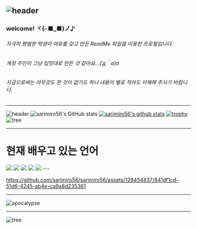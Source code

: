 ![header](https://capsule-render.vercel.app/api?type=waving&color=eeefff&height=250&section=header&text=sarimiro56&fontSize=60&fontColor=b7b8cc&fontAlign=80&animation=fadeIn)
---
### welcome! ヾ(⌐■_■)ノ♪
###### 지극히 평범한 학생이 여유를 갖고 만든 ReadMe 파일을 이용한 프로필입니다.
###### 계정 주인이 그냥 입맛대로 만든 것 같아요...(′д｀σ)σ
###### 지금으로써는 아무것도 한 것이 없기도 하니 내용이 별로 적어도 이해해 주시기 바랍니다.
---
![header](https://capsule-render.vercel.app/api?type=slice&color=eeefff&text=status&animation=twinkling&fontColor=b7b8cc)
![sarimiro56's GitHub stats](https://github-readme-stats.vercel.app/api?username=sarimiro56&show_icons=true&theme=tokyonight)
[![sarimiro56's github stats](https://github-readme-stats.vercel.app/api/top-langs/?username=sarimiro56&show_icons=true&hide_border=true&title_color=004386&icon_color=004386&layout=compact)](https://github.com/sarimiro56)
[![trophy](https://github-profile-trophy.vercel.app/?username=sarimiro56&row=1)](https://github.com/ryo-ma/github-profile-trophy)
![tree](https://github.com/sarimiro56/sarimiro56/assets/128454837/1a8edf97-06ac-4fc9-a95c-c932a4faaa4d)

---
<h1>현재 배우고 있는 언어</h1>
  <img src="https://img.shields.io/badge/Java-%23ED8B00.svg?style=flat&logo=Java&logoColor=white" />
  <img src="https://img.shields.io/badge/Node.js-339933?style=flat&logo=javascript&logoColor=black">  
  <img src="https://img.shields.io/badge/HTML5-E34F26?style=flat&logo=HTML5&logoColor=white" />
  <img src="https://img.shields.io/badge/CSS3-1572B6?style=flat&logo=CSS3&logoColor=white" />
  <img src="https://img.shields.io/badge/javascript-F7DF1E?style=flat&logo=javascript&logoColor=black"> 
---

https://github.com/sarimiro56/sarimiro56/assets/128454837/841df1cd-51d6-4245-ab4e-ca9a8d235361

---
![apocalypse](https://github.com/sarimiro56/sarimiro56/assets/128454837/f0d9ad77-baa8-4932-ae4c-e3cd414ca72f)

---
![tree](https://github.com/sarimiro56/sarimiro56/assets/128454837/1a8edf97-06ac-4fc9-a95c-c932a4faaa4d)




<!--
**sarimiro56/sarimiro56** is a ✨ _special_ ✨ repository because its `README.md` (this file) appears on your GitHub profile.

Here are some ideas to get you started:

- 🔭 I’m currently working on ...
- 🌱 I’m currently learning ...
- 👯 I’m looking to collaborate on ...
- 🤔 I’m looking for help with ...
- 💬 Ask me about ...
- 📫 How to reach me: ...
- 😄 Pronouns: ...
- ⚡ Fun fact: ...
-->
